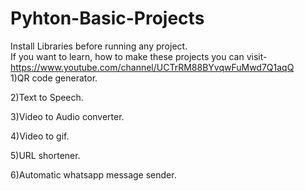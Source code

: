 # Pyhton-Basic-Projects
Install Libraries before running any project.<br>
If you want to learn, how to make these projects you can visit-https://www.youtube.com/channel/UCTrRM88BYvqwFuMwd7Q1aqQ<br>
1)QR code generator.

2)Text to Speech.

3)Video to Audio converter.

4)Video to gif.

5)URL shortener.

6)Automatic whatsapp message sender.
